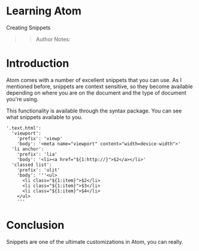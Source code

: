 <!-- .slide: data-state="title" -->
# Learning Atom
Creating Snippets

> > Author Notes:

# Introduction
Atom comes with a number of excellent snippets that you can use. As I mentioned before, snippets are context sensitive, so they become available depending on where you are on the document and the type of document you're using.

This functionality is available through the syntax package. You can see what snippets available to you.

```
'.text.html':
  'viewport':
    'prefix': 'viewp'
    'body': '<meta name="viewport" content="width=device-width">'
  'li anchor':
    'prefix': 'lia'
    'body': '<li><a href="${1:http://}">$2</a></li>'
  'classed list':
    'prefix': 'ulit'
    'body': '''<ul>
      <li class="${1:item}">$2</li>
      <li class="${1:item}">$3</li>
      <li class="${1:item}">$4</li>
    </ul>
    '''
```

# Conclusion
Snippets are one of the ultimate customizations in Atom, you can really.
